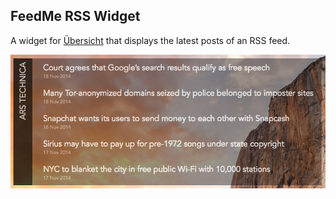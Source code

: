## FeedMe RSS Widget

A widget for [Übersicht](http://tracesof.net/uebersicht/) that displays the latest posts of an RSS feed.

![](screenshot.png)

